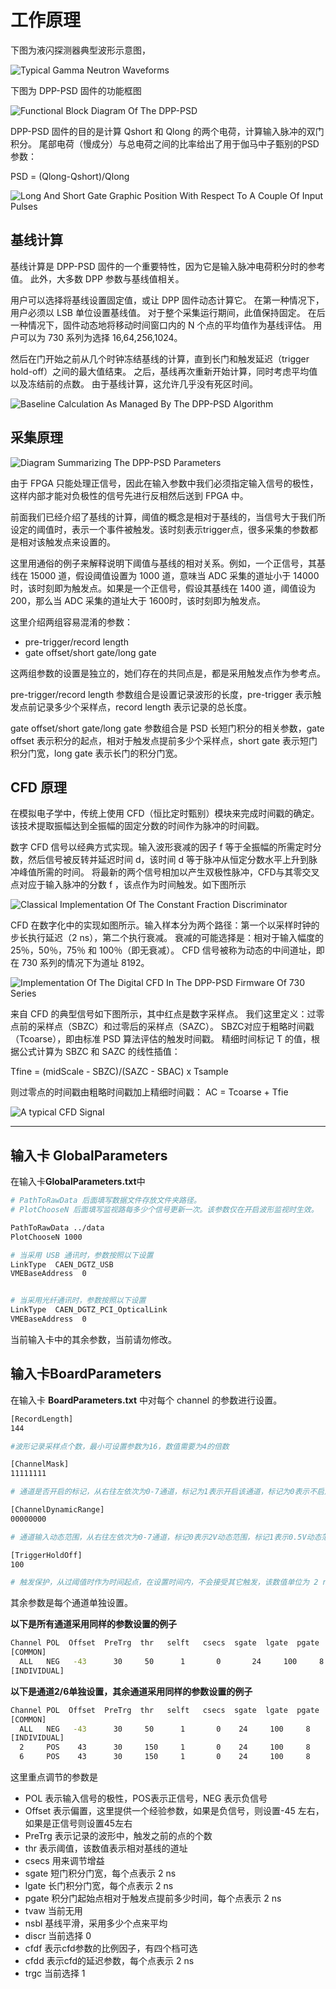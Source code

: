 <!-- PRINCIPLE.md --- 
;; 
;; Description: 
;; Author: Hongyi Wu(吴鸿毅)
;; Email: wuhongyi@qq.com 
;; Created: 二 1月 15 22:41:03 2019 (+0800)
;; Last-Updated: 日 1月 20 13:57:37 2019 (+0800)
;;           By: Hongyi Wu(吴鸿毅)
;;     Update #: 11
;; URL: http://wuhongyi.cn -->

# 工作原理

<!-- toc -->

下图为液闪探测器典型波形示意图，

![Typical Gamma Neutron Waveforms](/img/TypicalGammaNeutronWaveforms.png)

下图为 DPP-PSD 固件的功能框图

![Functional Block Diagram Of The DPP-PSD](/img/FunctionalBlockDiagramOfTheDPPPSD.png)

DPP-PSD 固件的目的是计算 Qshort 和 Qlong 的两个电荷，计算输入脉冲的双门积分。 尾部电荷（慢成分）与总电荷之间的比率给出了用于伽马中子甄别的PSD参数：

PSD = (Qlong-Qshort)/Qlong


![Long And Short Gate Graphic Position With Respect To A Couple Of Input Pulses](/img/LongAndShortGateGraphicPositionWithRespectToACoupleOfInputPulses.png)


## 基线计算

基线计算是 DPP-PSD 固件的一个重要特性，因为它是输入脉冲电荷积分时的参考值。 此外，大多数 DPP 参数与基线值相关。 

用户可以选择将基线设置固定值，或让 DPP 固件动态计算它。 在第一种情况下，用户必须以 LSB 单位设置基线值。 对于整个采集运行期间，此值保持固定。 在后一种情况下，固件动态地将移动时间窗口内的 N 个点的平均值作为基线评估。 用户可以为 730 系列为选择 16,64,256,1024。

然后在门开始之前从几个时钟冻结基线的计算，直到长门和触发延迟（trigger hold-off）之间的最大值结束。 之后，基线再次重新开始计算，同时考虑平均值以及冻结前的点数。 由于基线计算，这允许几乎没有死区时间。

![Baseline Calculation As Managed By The DPP-PSD Algorithm](/img/BaselineCalculationAsManagedByTheDPPPSDAlgorithm.png)

## 采集原理

![Diagram Summarizing The DPP-PSD Parameters](/img/DiagramSummarizingTheDPPPSDParameters.png)

由于 FPGA 只能处理正信号，因此在输入参数中我们必须指定输入信号的极性，这样内部才能对负极性的信号先进行反相然后送到 FPGA 中。

前面我们已经介绍了基线的计算，阈值的概念是相对于基线的，当信号大于我们所设定的阈值时，表示一个事件被触发。该时刻表示trigger点，很多采集的参数都是相对该触发点来设置的。

这里用通俗的例子来解释说明下阈值与基线的相对关系。例如，一个正信号，其基线在 15000 道，假设阈值设置为 1000 道，意味当 ADC 采集的道址小于 14000 时，该时刻即为触发点。如果是一个正信号，假设其基线在 1400 道，阈值设为 200，那么当 ADC 采集的道址大于 1600时，该时刻即为触发点。

这里介绍两组容易混淆的参数：

- pre-trigger/record length
- gate offset/short gate/long gate

这两组参数的设置是独立的，她们存在的共同点是，都是采用触发点作为参考点。

pre-trigger/record length 参数组合是设置记录波形的长度，pre-trigger 表示触发点前记录多少个采样点，record length 表示记录的总长度。

gate offset/short gate/long gate 参数组合是 PSD 长短门积分的相关参数，gate offset 表示积分的起点，相对于触发点提前多少个采样点，short gate 表示短门积分门宽，long gate 表示长门的积分门宽。

## CFD 原理

在模拟电子学中，传统上使用 CFD（恒比定时甄别）模块来完成时间戳的确定。该技术提取振幅达到全振幅的固定分数的时间作为脉冲的时间戳。

数字 CFD 信号以经典方式实现。输入波形衰减的因子 f 等于全振幅的所需定时分数，然后信号被反转并延迟时间 d，该时间 d 等于脉冲从恒定分数水平上升到脉冲峰值所需的时间。
将最新的两个信号相加以产生双极性脉冲，CFD与其零交叉点对应于输入脉冲的分数 f ，该点作为时间触发。如下图所示

![Classical Implementation Of The Constant Fraction Discriminator](/img/ClassicalImplementationOfTheConstantFractionDiscriminator.png)

CFD 在数字化中的实现如图所示。输入样本分为两个路径：第一个以采样时钟的步长执行延迟（2 ns），第二个执行衰减。 衰减的可能选择是：相对于输入幅度的 25％，50％，75％ 和 100％（即无衰减）。 CFD 信号被称为动态的中间道址，即在 730 系列的情况下为道址 8192。

![Implementation Of The Digital CFD In The DPP-PSD Firmware Of 730 Series](/img/ImplementationOfTheDigitalCFDInTheDPPPSDFirmwareOf730Series.png)

来自 CFD 的典型信号如下图所示，其中红点是数字采样点。 我们这里定义：过零点前的采样点（SBZC）和过零后的采样点（SAZC）。 
SBZC对应于粗略时间戳（Tcoarse），即由标准 PSD 算法评估的触发时间戳。
精细时间标记 T 的值，根据公式计算为 SBZC 和 SAZC 的线性插值：

Tfine = (midScale - SBZC)/(SAZC - SBAC) x Tsample

则过零点的时间戳由粗略时间戳加上精细时间戳： AC = Tcoarse + Tfie

![A typical CFD Signal](/img/AtypicalCFDSignal.png)

----

## 输入卡 GlobalParameters

在输入卡**GlobalParameters.txt**中

```bash
# PathToRawData 后面填写数据文件存放文件夹路径。
# PlotChooseN 后面填写监视路每多少个信号更新一次。该参数仅在开启波形监视时生效。

PathToRawData ../data
PlotChooseN 1000
```

```bash
# 当采用 USB 通讯时，参数按照以下设置
LinkType  CAEN_DGTZ_USB
VMEBaseAddress  0


# 当采用光纤通讯时，参数按照以下设置
LinkType  CAEN_DGTZ_PCI_OpticalLink
VMEBaseAddress  0
```

当前输入卡中的其余参数，当前请勿修改。


## 输入卡BoardParameters

 
在输入卡 **BoardParameters.txt** 中对每个 channel 的参数进行设置。

```bash
[RecordLength]
144

#波形记录采样点个数，最小可设置参数为16，数值需要为4的倍数
```

```bash
[ChannelMask]
11111111

# 通道是否开启的标记，从右往左依次为0-7通道，标记为1表示开启该通道，标记为0表示不启用该通道
```

```bash
[ChannelDynamicRange]
00000000

# 通道输入动态范围，从右往左依次为0-7通道，标记0表示2V动态范围，标记1表示0.5V动态范围。
```


```bash
[TriggerHoldOff]
100

# 触发保护，从过阈值时作为时间起点，在设置时间内，不会接受其它触发，该数值单位为 2 ns
```

其余参数是每个通道单独设置。

**以下是所有通道采用同样的参数设置的例子**

```bash
Channel POL  Offset  PreTrg  thr   selft   csecs  sgate  lgate  pgate   tvaw   nsbl  discr  cfdf   cfdd   trgc  
[COMMON]
  ALL   NEG   -43      30     50      1       0       24     100     8     50     1     0     3      3      1
[INDIVIDUAL]

```


**以下是通道2/6单独设置，其余通道采用同样的参数设置的例子**

```bash
Channel POL  Offset  PreTrg  thr   selft   csecs  sgate  lgate  pgate   tvaw   nsbl  discr  cfdf   cfdd   trgc  
[COMMON]
  ALL   NEG   -43      30     50      1       0    24     100     8       50     1     0     3      3      1
[INDIVIDUAL]
  2     POS    43      30     150     1       0    24     100     8       50     1     0     3      3      1
  6     POS    43      30     150     1       0    24     100     8       50     1     0     3      3      1
```

这里重点调节的参数是

- POL 表示输入信号的极性，POS表示正信号，NEG 表示负信号
- Offset 表示偏置，这里提供一个经验参数，如果是负信号，则设置-45 左右，如果是正信号则设置45左右
- PreTrg 表示记录的波形中，触发之前的点的个数
- thr    表示阈值，该数值表示相对基线的道址
- csecs  用来调节增益
- sgate  短门积分门宽，每个点表示 2 ns
- lgate  长门积分门宽，每个点表示 2 ns
- pgate  积分门起始点相对于触发点提前多少时间，每个点表示 2 ns
- tvaw   当前无用
- nsbl   基线平滑，采用多少个点来平均
- discr  当前选择 0
- cfdf   表示cfd参数的比例因子，有四个档可选
- cfdd   表示cfd的延迟参数，每个点表示 2 ns
- trgc   当前选择 1



<!-- PRINCIPLE.md ends here -->
